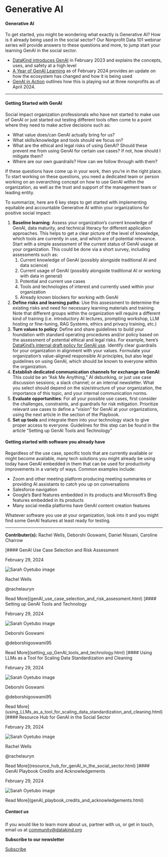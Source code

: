 




Generative AI
=============








#### Generative AI


To get started, you might be wondering what exactly is Generative AI? How is it already being used in the social sector? Our Nonprofit Data 101 webinar series will provide answers to these questions and more, to jump start your learning GenAI in the social sector. 


* [DataKind introduces GenAI](https://www.youtube.com/watch?v=OgKQZG1uTV0&t=5s) in February 2023 and explains the concepts, uses, and safety at a high level
* [A Year of GenAI Learning](https://youtu.be/Rk6jiKfJxsQ?si=dTsjz30GkBNcx4QZ) as of February 2024 provides an update on how the ecosystem has changed and how it is being used
* [GenAI in Action](https://www.youtube.com/watch?v=TBhA-78XKjw&t=240s) outlines how this is playing out at three nonprofits as of April 2024\.




---




#### Getting Started with GenAI


Social impact organization professionals who have not started to make use of GenAI or just started out testing different tools often come to a point where they need to make active decisions such as:


* What value does/can GenAI actually bring for us?
* What skills/knowledge and tools should we focus on?
* What are the ethical and legal risks of using GenAI? Should these prevent me from using GenAI for certain use cases? If not, how should I mitigate them?
* Where are our own guardrails? How can we follow through with them?


If these questions have come up in your work, then you’re in the right place. To start working on these questions, you need a dedicated team or person working on an overarching concept on how to use GenAI within the organization, as well as the trust and support of the management team or leading entity.


To summarize, here are 6 key steps to get started with implementing equitable and accountable Generative AI within your organizations for positive social impact:


1. **Baseline learning**: Assess your organization’s current knowledge of GenAI, data maturity, and technical literacy for different application approaches. This helps to get a clear picture of the level of knowledge, which tools are currently in use, and which are of potential relevance. Start with a simple assessment of the current status of GenAI usage at your organization. This could be done via a short survey, including assessments such as:
	1. Current knowledge of GenAI (possibly alongside traditional AI and data science)
	2. Current usage of GenAI (possibly alongside traditional AI or working with data in general)
	3. Potential and current use cases
	4. Tools and technologies of interest and currently used within your organization
	5. Already known blockers for working with GenAI
2. **Define risks and learning paths**: Use this assessment to determine the existing risks and need for necessary learning materials and training. Note that different groups within the organization will require a different kind of training (i.e. introductory AI lectures, prompting workshop, LLM hosting or fine\-tuning, RAG Systems, ethics and privacy training, etc.)
3. **Turn values to policy**: Define and share guidelines to build your foundation with standard operating procedures and/or policy based on the assessment of potential ethical and legal risks. For example, here’s [DataKind’s internal draft policy for GenAI use](#). Identify clear guardrails for your organization in alignment with your values. Formulate your organization’s value\-aligned responsible AI principles, but also legal guidelines on using GenAI, which should be known to everyone within the organization.
4. **Establish dedicated communication channels for exchange on GenAI**: This could be an “Ask Me Anything,” AI debunking, or just use case discussion sessions; a slack channel; or an internal newsletter. What you select should depend on the size/structure of your organization, the importance of this topic, and your internal communication norms.
5. **Evaluate opportunities**: For all your possible use cases, first consider the challenges, constraints, and guardrails for risk mitigation. Prioritize relevant use cases to define a “vision” for GenAI at your organizations, using the next article in the section of the Playbook.
6. **Set up tools** and integrate them into your technology stack to give proper access to everyone. Guidelines for this step can be found in the article “Setting up GenAI Tools and Technology”


#### Getting started with software you already have


Regardless of the use case, specific tools that are currently available or might become available, many tech solutions you might already be using today have GenAI embedded in them that can be used for productivity improvements in a variety of ways. Common examples include:


* Zoom and other meeting platform producing meeting summaries or providing AI assistants to catch you up on conversations
* Salesforce navigation
* Google’s Bard features embedded in its products and Microsoft’s Bing features embedded in its products
* Many social media platforms have GenAI content creation features


Whatever software you use at your organization, look into it and you might find some GenAI features at least ready for testing.




---


 **Contributer(s):** Rachel Wells, Deborshi Goswami, Daniel Nissani, Caroline Charrow






[#### GenAI Use Case Selection and Risk Assessment


February 29, 2024


![Sarah Oyetubo image](https://avatars.githubusercontent.com/u/70516588?s=72)


Rachel Wells


@rachelauryn



Read More](genAI_use_case_selection_and_risk_assessment.html)
[#### Setting up GenAI Tools and Technology


February 29, 2024


![Sarah Oyetubo image](https://avatars.githubusercontent.com/u/70516588?s=72)


Deborshi Goswami


@deborshigoswami95



Read More](setting_up_GenAI_tools_and_technology.html)
[#### Using LLMs as a Tool for Scaling Data Standardization and Cleaning


February 29, 2024


![Sarah Oyetubo image](https://avatars.githubusercontent.com/u/70516588?s=72)


Deborshi Goswami


@deborshigoswami95



Read More](using_LLMs_as_a_tool_for_scaling_data_standardization_and_cleaning.html)
[#### Resource Hub for GenAI in the Social Sector


February 29, 2024


![Sarah Oyetubo image](https://avatars.githubusercontent.com/u/70516588?s=72)


Rachel Wells


@rachelauryn



Read More](resource_hub_for_genAI_in_the_social_sector.html)
[#### GenAI Playbook Credits and Acknowledgements


February 29, 2024


![Sarah Oyetubo image](https://avatars.githubusercontent.com/u/70516588?s=72)




Read More](genAI_playbook_credits_and_acknowledgements.html)





##### Contact us


If you would like to learn more about us, partner with us, or get in touch, email us at community@datakind.org




**Subscribe to our newsletter**
  

[Subscribe](https://www.datakind.org/subscribe/)



